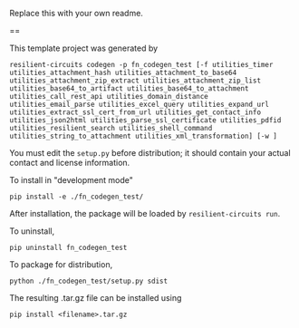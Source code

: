 Replace this with your own readme.

==

This template project was generated by

    resilient-circuits codegen -p fn_codegen_test [-f utilities_timer utilities_attachment_hash utilities_attachment_to_base64 utilities_attachment_zip_extract utilities_attachment_zip_list utilities_base64_to_artifact utilities_base64_to_attachment utilities_call_rest_api utilities_domain_distance utilities_email_parse utilities_excel_query utilities_expand_url utilities_extract_ssl_cert_from_url utilities_get_contact_info utilities_json2html utilities_parse_ssl_certificate utilities_pdfid utilities_resilient_search utilities_shell_command utilities_string_to_attachment utilities_xml_transformation] [-w ]


You must edit the `setup.py` before distribution;
it should contain your actual contact and license information.

To install in "development mode"

    pip install -e ./fn_codegen_test/

After installation, the package will be loaded by `resilient-circuits run`.


To uninstall,

    pip uninstall fn_codegen_test


To package for distribution,

    python ./fn_codegen_test/setup.py sdist

The resulting .tar.gz file can be installed using

    pip install <filename>.tar.gz
